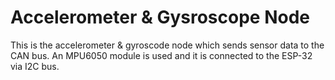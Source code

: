# Accelerometer & Gysroscope Node

This is the accelerometer & gyroscode node which sends sensor data to the CAN bus. An MPU6050 module is used and it is connected to the ESP-32 via I2C bus.
